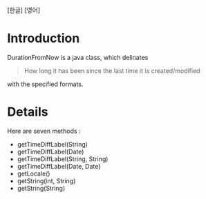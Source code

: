 [한글] [영어]
# Introduction #

DurationFromNow is a java class, which delinates

> How long it has been since the last time it is created/modified

with the specified formats.

# Details #

Here are seven methods  :

  * getTimeDiffLabel(String)
  * getTimeDiffLabel(Date)
  * getTimeDiffLabel(String, String)
  * getTimeDiffLabel(Date, Date)
  * getLocale()
  * getString(int, String)
  * getString(String)